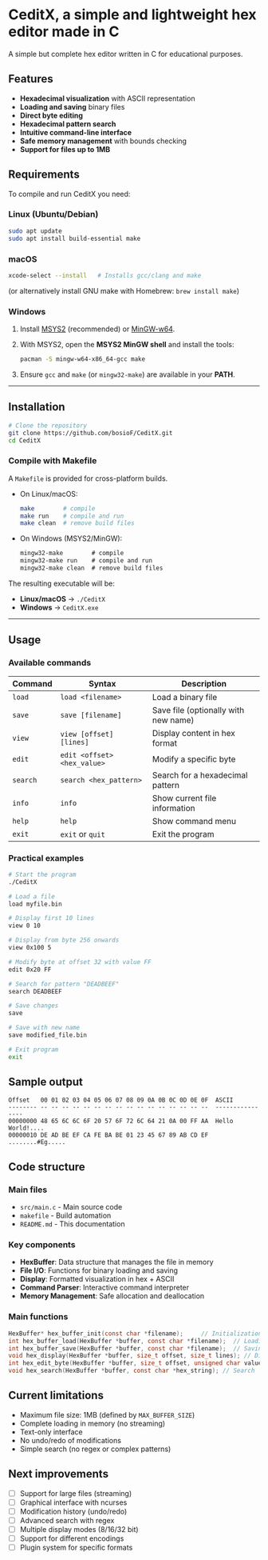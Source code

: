# CeditX, a simple and lightweight hex editor made in C

A simple but complete hex editor written in C for educational purposes.

## Features

- **Hexadecimal visualization** with ASCII representation
- **Loading and saving** binary files
- **Direct byte editing**
- **Hexadecimal pattern search**
- **Intuitive command-line interface**
- **Safe memory management** with bounds checking
- **Support for files up to 1MB**

## Requirements

To compile and run CeditX you need:

### Linux (Ubuntu/Debian)
```bash
sudo apt update
sudo apt install build-essential make
````

### macOS

```bash
xcode-select --install   # Installs gcc/clang and make
```

(or alternatively install GNU make with Homebrew: `brew install make`)

### Windows

1. Install [MSYS2](https://www.msys2.org/) (recommended) or [MinGW-w64](https://www.mingw-w64.org/).
2. With MSYS2, open the **MSYS2 MinGW shell** and install the tools:

   ```bash
   pacman -S mingw-w64-x86_64-gcc make
   ```
3. Ensure `gcc` and `make` (or `mingw32-make`) are available in your **PATH**.

---

## Installation

```bash
# Clone the repository
git clone https://github.com/bosioF/CeditX.git
cd CeditX
```

### Compile with Makefile

A `Makefile` is provided for cross-platform builds.

* On Linux/macOS:

  ```bash
  make        # compile
  make run    # compile and run
  make clean  # remove build files
  ```

* On Windows (MSYS2/MinGW):

  ```cmd
  mingw32-make        # compile
  mingw32-make run    # compile and run
  mingw32-make clean  # remove build files
  ```

The resulting executable will be:

* **Linux/macOS** → `./CeditX`
* **Windows** → `CeditX.exe`

---

## Usage

### Available commands

| Command  | Syntax                      | Description                          |
| -------- | --------------------------- | ------------------------------------ |
| `load`   | `load <filename>`           | Load a binary file                   |
| `save`   | `save [filename]`           | Save file (optionally with new name) |
| `view`   | `view [offset] [lines]`     | Display content in hex format        |
| `edit`   | `edit <offset> <hex_value>` | Modify a specific byte               |
| `search` | `search <hex_pattern>`      | Search for a hexadecimal pattern     |
| `info`   | `info`                      | Show current file information        |
| `help`   | `help`                      | Show command menu                    |
| `exit`   | `exit` or `quit`            | Exit the program                     |

### Practical examples

```bash
# Start the program
./CeditX

# Load a file
load myfile.bin

# Display first 10 lines
view 0 10

# Display from byte 256 onwards
view 0x100 5

# Modify byte at offset 32 with value FF
edit 0x20 FF

# Search for pattern "DEADBEEF"
search DEADBEEF

# Save changes
save

# Save with new name
save modified_file.bin

# Exit program
exit
```

## Sample output

```
Offset   00 01 02 03 04 05 06 07 08 09 0A 0B 0C 0D 0E 0F  ASCII
-------- -- -- -- -- -- -- -- -- -- -- -- -- -- -- -- --  ----------------
00000000 48 65 6C 6C 6F 20 57 6F 72 6C 64 21 0A 00 FF AA  Hello World!....
00000010 DE AD BE EF CA FE BA BE 01 23 45 67 89 AB CD EF  ........#Eg.....
```

## Code structure

### Main files

* `src/main.c` - Main source code
* `makefile` - Build automation
* `README.md` - This documentation

### Key components

* **HexBuffer**: Data structure that manages the file in memory
* **File I/O**: Functions for binary loading and saving
* **Display**: Formatted visualization in hex + ASCII
* **Command Parser**: Interactive command interpreter
* **Memory Management**: Safe allocation and deallocation

### Main functions

```c
HexBuffer* hex_buffer_init(const char *filename);     // Initialization
int hex_buffer_load(HexBuffer *buffer, const char *filename);  // Loading
int hex_buffer_save(HexBuffer *buffer, const char *filename);  // Saving
void hex_display(HexBuffer *buffer, size_t offset, size_t lines); // Display
int hex_edit_byte(HexBuffer *buffer, size_t offset, unsigned char value); // Edit
void hex_search(HexBuffer *buffer, const char *hex_string); // Search
```

## Current limitations

* Maximum file size: 1MB (defined by `MAX_BUFFER_SIZE`)
* Complete loading in memory (no streaming)
* Text-only interface
* No undo/redo of modifications
* Simple search (no regex or complex patterns)

## Next improvements

* [ ] Support for large files (streaming)
* [ ] Graphical interface with ncurses
* [ ] Modification history (undo/redo)
* [ ] Advanced search with regex
* [ ] Multiple display modes (8/16/32 bit)
* [ ] Support for different encodings
* [ ] Plugin system for specific formats
